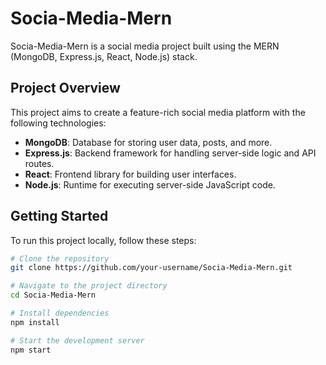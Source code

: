 # Socia-Media-Mern

Socia-Media-Mern is a social media project built using the MERN (MongoDB, Express.js, React, Node.js) stack.

## Project Overview

This project aims to create a feature-rich social media platform with the following technologies:

- **MongoDB**: Database for storing user data, posts, and more.
- **Express.js**: Backend framework for handling server-side logic and API routes.
- **React**: Frontend library for building user interfaces.
- **Node.js**: Runtime for executing server-side JavaScript code.

## Getting Started

To run this project locally, follow these steps:

```bash
# Clone the repository
git clone https://github.com/your-username/Socia-Media-Mern.git

# Navigate to the project directory
cd Socia-Media-Mern

# Install dependencies
npm install

# Start the development server
npm start
